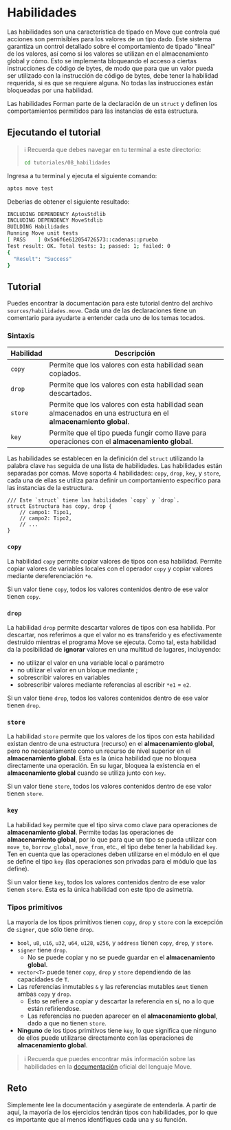 # Habilidades

Las habilidades son una característica de tipado en Move que controla qué acciones son permisibles para los valores de un tipo dado. Este sistema garantiza un control detallado sobre el comportamiento de tipado "lineal" de los valores, así como si los valores se utilizan en el almacenamiento global y cómo. Esto se implementa bloqueando el acceso a ciertas instrucciones de código de bytes, de modo que para que un valor pueda ser utilizado con la instrucción de código de bytes, debe tener la habilidad requerida, si es que se requiere alguna. No todas las instrucciones están bloqueadas por una habilidad.

Las habilidades Forman parte de la declaración de un `struct` y definen los comportamientos permitidos para las instancias de esta estructura.

## Ejecutando el tutorial

> :information_source: Recuerda que debes navegar en tu terminal a este directorio:
>```sh
>cd tutoriales/08_habilidades
>```

Ingresa a tu terminal y ejecuta el siguiente comando:

```sh
aptos move test
```

Deberías de obtener el siguiente resultado:
```sh
INCLUDING DEPENDENCY AptosStdlib
INCLUDING DEPENDENCY MoveStdlib
BUILDING Habilidades
Running Move unit tests
[ PASS    ] 0x5a6f6e612054726573::cadenas::prueba
Test result: OK. Total tests: 1; passed: 1; failed: 0
{
  "Result": "Success"
}
```

## Tutorial

Puedes encontrar la documentación para este tutorial dentro del archivo `sources/habilidades.move`. Cada una de las declaraciones tiene un comentario para ayudarte a entender cada uno de los temas tocados.

### Sintaxis

|Habilidad|Descripción|
|---|---|
|`copy`|Permite que los valores con esta habilidad sean copiados.|
|`drop`|Permite que los valores con esta habilidad sean descartados.|
|`store`|Permite que los valores con esta habilidad sean almacenados en una estructura en el **almacenamiento global**.|
|`key`|Permite que el tipo pueda fungir como llave para operaciones con el **almacenamiento global**.|

Las habilidades se establecen en la definición del `struct` utilizando la palabra clave `has` seguida de una lista de habilidades. Las habilidades están separadas por comas. Move soporta 4 habilidades: `copy`, `drop`, `key`, y `store`, cada una de ellas se utiliza para definir un comportamiento específico para las instancias de la estructura.

```move
/// Este `struct` tiene las habilidades `copy` y `drop`.
struct Estructura has copy, drop {
    // campo1: Tipo1,
    // campo2: Tipo2,
    // ...
}
```

### `copy`

La habilidad `copy` permite copiar valores de tipos con esa habilidad. Permite copiar valores de variables locales con el operador `copy` y copiar valores mediante dereferenciación `*e`.

Si un valor tiene `copy`, todos los valores contenidos dentro de ese valor tienen `copy`.

### `drop`

La habilidad `drop` permite descartar valores de tipos con esa habilida. Por descartar, nos referimos a que el valor no es transferido y es efectivamente destruido mientras el programa Move se ejecuta. Como tal, esta habilidad da la posibilidad de **ignorar** valores en una multitud de lugares, incluyendo:
* no utilizar el valor en una variable local o parámetro
* no utilizar el valor en un bloque mediante ;
* sobrescribir valores en variables
* sobrescribir valores mediante referencias al escribir `*e1` = `e2`.

Si un valor tiene `drop`, todos los valores contenidos dentro de ese valor tienen `drop`.

### `store`

La habilidad `store` permite que los valores de los tipos con esta habilidad existan dentro de una estructura (recurso) en el **almacenamiento global**, pero no necesariamente como un recurso de nivel superior en el **almacenamiento global**. Esta es la única habilidad que no bloquea directamente una operación. En su lugar, bloquea la existencia en el **almacenamiento global** cuando se utiliza junto con `key`.

Si un valor tiene `store`, todos los valores contenidos dentro de ese valor tienen `store`.

### `key`

La habilidad `key` permite que el tipo sirva como clave para operaciones de **almacenamiento global**. Permite todas las operaciones de **almacenamiento global**, por lo que para que un tipo se pueda utilizar con `move_to`, `borrow_global`, `move_from`, etc., el tipo debe tener la habilidad `key`. Ten en cuenta que las operaciones deben utilizarse en el módulo en el que se define el tipo `key` (las operaciones son privadas para el módulo que las define).

Si un valor tiene `key`, todos los valores contenidos dentro de ese valor tienen `store`. Esta es la única habilidad con este tipo de asimetría.

### Tipos primitivos

La mayoría de los tipos primitivos tienen `copy`, `drop` y `store` con la excepción de `signer`, que sólo tiene `drop`.

* `bool`, `u8`, `u16`, `u32`, `u64`, `u128`, `u256`, y `address` tienen `copy`, `drop`, y `store`.
* `signer` tiene `drop`.
    * No se puede copiar y no se puede guardar en el **almacenamiento global**.
* `vector<T>` puede tener `copy`, `drop` y `store` dependiendo de las capacidades de `T`.
* Las referencias inmutables `&` y las referencias mutables `&mut` tienen ambas `copy` y `drop`.
    * Esto se refiere a copiar y descartar la referencia en sí, no a lo que están refiriendose.
    * Las referencias no pueden aparecer en el **almacenamiento global**, dado a que no tienen `store`.
* **Ninguno** de los tipos primitivos tiene `key`, lo que significa que ninguno de ellos puede utilizarse directamente con las operaciones de **almacenamiento global**.

> :information_source: Recuerda que puedes encontrar más información sobre las habilidades en la [documentación](https://move-language.github.io/move/abilities.html) oficial del lenguaje Move.

## Reto

Simplemente lee la documentación y asegúrate de entenderla. A partir de aquí, la mayoría de los ejercicios tendrán tipos con habilidades, por lo que es importante que al menos identifiques cada una y su función.